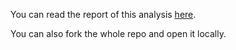 You can read the report of this analysis [here](https://holtzy.github.io/Julanne_Thesis/0_ACCESSING_DATA/accessing_pheno_data.html). 

You can also fork the whole repo and open it locally.












